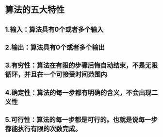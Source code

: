 # 算法的五大特性

## 1.输入：算法具有0个或者多个输入
## 2.输出：算法具有0个或者多个输出
## 3.有穷性：算法在有限的步骤后悔自动结束，不是无限循环，并且在一个可接受时间范围内
## 4.确定性：算法的每一步都有明确的含义，不会出现二义性
## 5.可行性：算法的每一步都是可行的。也就是说每一步都能执行有限的次数完成。


